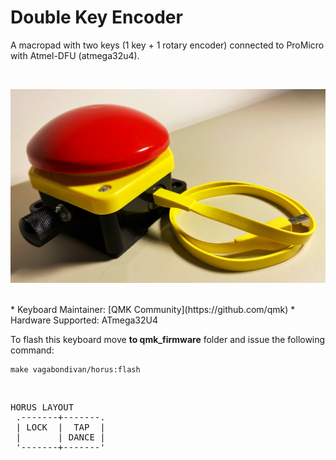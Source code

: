 # Double Key Encoder

A macropad with two keys (1 key + 1 rotary encoder)  connected to ProMicro with Atmel-DFU (atmega32u4).

<br/>

![Horus](horus.png)

<br/>
* Keyboard Maintainer: [QMK Community](https://github.com/qmk)
* Hardware Supported: ATmega32U4

<br/>

To flash this keyboard move **to qmk_firmware** folder and issue the following command:


    make vagabondivan/horus:flash

<br/>

<pre>
HORUS LAYOUT
 .-------+-------.
 | LOCK  |  TAP  |
 |       | DANCE |
 '-------+-------'
